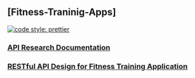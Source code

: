 ## [Fitness-Traninig-Apps]
[![code style: prettier](https://img.shields.io/badge/code_style-prettier-ff69b4.svg?style=flat-square)](https://github.com/prettier/prettier)

### [API Research Documentation](https://ali-akkas.notion.site/Research-on-the-public-APIs-of-Twitter-GitHub-and-Google-06f7e7f788964c2392e5b2bf741babee?pvs=4)

### [RESTful API Design for Fitness Training Application](https://ali-akkas.notion.site/RESTful-API-Design-for-Fitness-Training-Application-13607d064ab343deb158e9d0f7e1c202?pvs=4)
